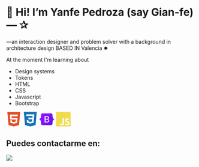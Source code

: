 
# 👋 Hi! I’m Yanfe Pedroza (say Gian-fe)— ✰

—an interaction designer and problem solver with a background in architecture design BASED IN Valencia ✸

At the moment I'm learning about
- Design systems
- Tokens
- HTML
- CSS
- Javascript
- Bootstrap


<div>
  <img src="https://github.com/devicons/devicon/blob/master/icons/html5/html5-plain.svg" title="HTML5" width="40" height="40">
  <img src="https://github.com/devicons/devicon/blob/master/icons/css3/css3-plain.svg" width="40" height="40">
  <img src="https://github.com/devicons/devicon/blob/master/icons/bootstrap/bootstrap-original.svg" width="40" height="40">
  <img src="https://github.com/devicons/devicon/blob/master/icons/javascript/javascript-plain.svg" width="40" height="40">
 </div>
 
 
 ## Puedes contactarme en:
 <div>
  <a href="https://www.linkedin.com/in/yanfepedroza/">
<img src="https://img.shields.io/badge/LinkedIn-0077B5?style=for-the-badge&logo=linkedin&logoColor=white">
  </a>
</div>
